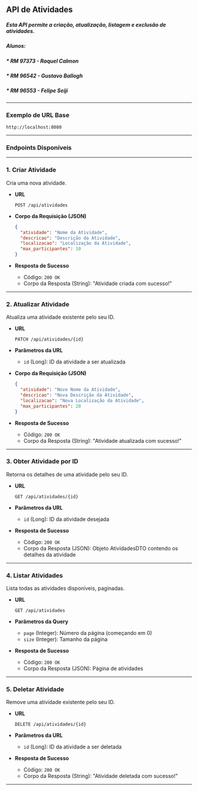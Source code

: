 ## API de Atividades

##### Esta API permite a criação, atualização, listagem e exclusão de atividades.
##### Alunos:
##### * RM 97373 - Raquel Calmon
##### * RM 96542 - Gustavo Ballogh
##### * RM 96553 - Felipe Seiji


---

### Exemplo de URL Base

```plaintext
http://localhost:8080
```

---

### Endpoints Disponíveis

---

### 1. Criar Atividade

Cria uma nova atividade.

- **URL**
  ```plaintext
  POST /api/atividades
  ```

- **Corpo da Requisição (JSON)**
  ```json
  {
    "atividade": "Nome da Atividade",
    "descricao": "Descrição da Atividade",
    "localizacao": "Localização da Atividade",
    "max_participantes": 10
  }
  ```

- **Resposta de Sucesso**
    - Código: `200 OK`
    - Corpo da Resposta (String): "Atividade criada com sucesso!"

---

### 2. Atualizar Atividade

Atualiza uma atividade existente pelo seu ID.

- **URL**
  ```plaintext
  PATCH /api/atividades/{id}
  ```

- **Parâmetros da URL**
    - `id` (Long): ID da atividade a ser atualizada

- **Corpo da Requisição (JSON)**
  ```json
  {
    "atividade": "Novo Nome da Atividade",
    "descricao": "Nova Descrição da Atividade",
    "localizacao": "Nova Localização da Atividade",
    "max_participantes": 20
  }
  ```

- **Resposta de Sucesso**
    - Código: `200 OK`
    - Corpo da Resposta (String): "Atividade atualizada com sucesso!"

---

### 3. Obter Atividade por ID

Retorna os detalhes de uma atividade pelo seu ID.

- **URL**
  ```plaintext
  GET /api/atividades/{id}
  ```

- **Parâmetros da URL**
    - `id` (Long): ID da atividade desejada

- **Resposta de Sucesso**
    - Código: `200 OK`
    - Corpo da Resposta (JSON): Objeto AtividadesDTO contendo os detalhes da atividade

---

### 4. Listar Atividades

Lista todas as atividades disponíveis, paginadas.

- **URL**
  ```plaintext
  GET /api/atividades
  ```

- **Parâmetros da Query**
    - `page` (Integer): Número da página (começando em 0)
    - `size` (Integer): Tamanho da página

- **Resposta de Sucesso**
    - Código: `200 OK`
    - Corpo da Resposta (JSON): Página de atividades

---

### 5. Deletar Atividade

Remove uma atividade existente pelo seu ID.

- **URL**
  ```plaintext
  DELETE /api/atividades/{id}
  ```

- **Parâmetros da URL**
    - `id` (Long): ID da atividade a ser deletada

- **Resposta de Sucesso**
    - Código: `200 OK`
    - Corpo da Resposta (String): "Atividade deletada com sucesso!"

--- 
